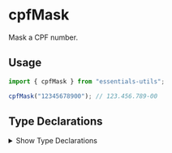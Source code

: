 # cpfMask

Mask a CPF number.

## Usage

```js
import { cpfMask } from "essentials-utils";

cpfMask("12345678900"); // 123.456.789-00
```

## Type Declarations

<details>
  <summary class="italic cursor-pointer">Show Type Declarations</summary>

```ts
export declare function cpfMask(value: string): string;
```
</details>
